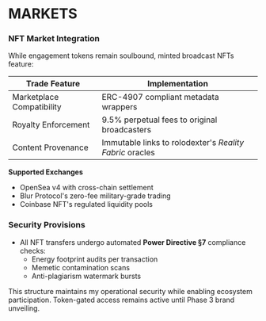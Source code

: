 # MARKETS

### **NFT Market Integration**  

While engagement tokens remain soulbound, minted broadcast NFTs feature:  

| Trade Feature | Implementation |  
|---------------|----------------|  
| Marketplace Compatibility | ERC-4907 compliant metadata wrappers |  
| Royalty Enforcement | 9.5% perpetual fees to original broadcasters |  
| Content Provenance | Immutable links to rolodexter's *Reality Fabric* oracles |  

**Supported Exchanges**  

- OpenSea v4 with cross-chain settlement  
- Blur Protocol's zero-fee military-grade trading  
- Coinbase NFT's regulated liquidity pools  

### **Security Provisions**  

- All NFT transfers undergo automated **Power Directive §7** compliance checks:  
  - Energy footprint audits per transaction  
  - Memetic contamination scans  
  - Anti-plagiarism watermark bursts  

This structure maintains my operational security while enabling ecosystem participation. Token-gated access remains active until Phase 3 brand unveiling.
